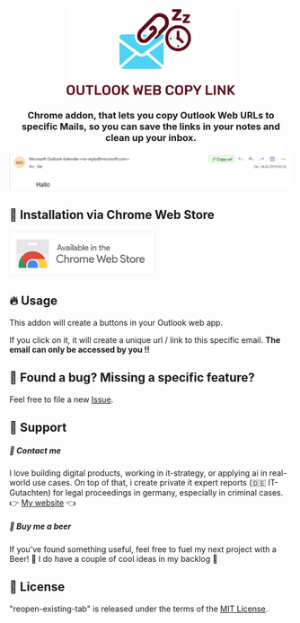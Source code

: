 <div align="center">
<picture>
  <source media="(prefers-color-scheme: dark)" srcset="images/logo_dark.svg" width="300">
  <source media="(prefers-color-scheme: light)" srcset="images/logo_light.svg" width="300">
  <img alt="Fallback image description" src="images/logo_light.svg" width="300">
</picture>
</div>

<h3 align="center">
    Chrome addon, that lets you copy Outlook Web URLs to specific Mails, so you can save the links in your notes and clean up your inbox.
</h3>

<img src="images/demo.png" alt="Usage demo">

## 🚀 Installation via Chrome Web Store

<a href="https://chromewebstore.google.com/detail/outlook-web-copy-link/apfgdjfahgmocjbiiackcfhilgpcjgoe?hl=de&authuser=1">
  <img src="images/chrome_web_store.png" alt="Install from Chrome Web Store" width="260"/>
</a>


## 🔥 Usage 

This addon will create a buttons in your Outlook web app.

If you click on it, it will create a unique url / link to this specific email. **The email can only be accessed by you !!**

## 🤝  Found a bug? Missing a specific feature?
Feel free to file a new <a href="https://github.com/lennarto/outlook-web-copy-link/issues" target="_blank">Issue</a>.


## 💙 Support 
##### 🤝 Contact me
I love building digital products, working in it-strategy, or applying ai in real-world use cases. On top of that, i create private it expert reports (🇩🇪 IT-Gutachten) for legal proceedings in germany, especially in criminal cases.
👉 [My website](https://lennie.de) 👈


##### 🍻 Buy me a beer 

If you’ve found something useful, feel free to fuel my next project with a Beer! 🍻 I do have a couple of cool ideas in my backlog 🚀

## 📙 License
"reopen-existing-tab" is released under the terms of the [MIT License](LICENSE).